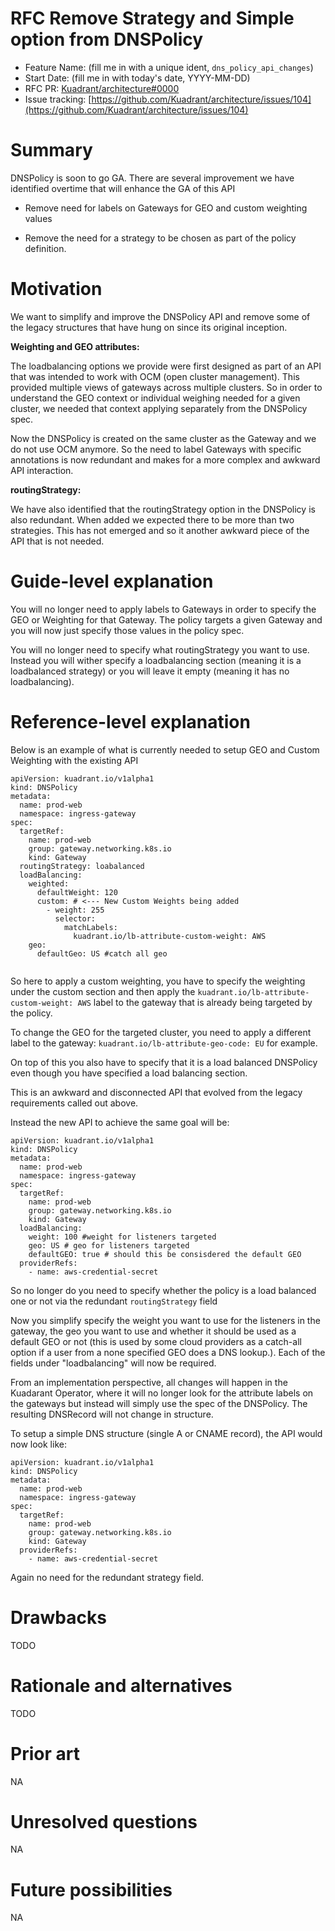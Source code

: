 # RFC Remove Strategy and Simple option from DNSPolicy

- Feature Name: (fill me in with a unique ident, `dns_policy_api_changes`)
- Start Date: (fill me in with today's date, YYYY-MM-DD)
- RFC PR: [Kuadrant/architecture#0000](https://github.com/Kuadrant/architecture/pull/0000)
- Issue tracking: [https://github.com/Kuadrant/architecture/issues/104](https://github.com/Kuadrant/architecture/issues/104)

# Summary
[summary]: #summary

DNSPolicy is soon to go GA. There are several improvement we have identified overtime that will enhance the GA of this API

- Remove need for labels on Gateways for GEO and custom weighting values

- Remove the need for a strategy to be chosen as part of the policy definition.


# Motivation
[motivation]: #motivation

We want to simplify and improve the DNSPolicy API and remove some of the legacy structures that have hung on since its original inception.

**Weighting and GEO attributes:**

The loadbalancing options we provide were first designed as part of an API that was intended to work with OCM (open cluster management). This provided multiple views of gateways across multiple clusters. So in order to understand the GEO context or individual weighing needed for a given cluster, we needed that context applying separately from the DNSPolicy spec.

Now the DNSPolicy is created on the same cluster as the Gateway and we do not use OCM anymore. So the need to label Gateways with specific annotations is now redundant and makes for a more complex and awkward API interaction.

**routingStrategy:**

We have also identified that the routingStrategy option in the DNSPolicy is also redundant. When added we expected there to be more than two strategies. This has not emerged and so it another awkward piece of the API that is not needed.

# Guide-level explanation
[guide-level-explanation]: #guide-level-explanation

You will no longer need to apply labels to Gateways in order to specify the GEO or Weighting for that Gateway. The policy targets a given Gateway and you will now just specify those values in the policy spec.

You will no longer need to specify what routingStrategy you want to use. Instead you will wither specify a loadbalancing section (meaning it is a loadbalanced strategy) or you will leave it empty (meaning it has no loadbalancing).

# Reference-level explanation
[reference-level-explanation]: #reference-level-explanation

Below is an example of what is currently needed to setup GEO and Custom Weighting with the existing API

```
apiVersion: kuadrant.io/v1alpha1
kind: DNSPolicy
metadata:
  name: prod-web
  namespace: ingress-gateway
spec:
  targetRef:
    name: prod-web
    group: gateway.networking.k8s.io
    kind: Gateway
  routingStrategy: loabalanced  
  loadBalancing:
    weighted:
      defaultWeight: 120
      custom: # <--- New Custom Weights being added
        - weight: 255
          selector:
            matchLabels:
              kuadrant.io/lb-attribute-custom-weight: AWS
    geo: 
      defaultGeo: US #catch all geo              


```
So here to apply a custom weighting, you have to specify the weighting under the custom section and then apply the `kuadrant.io/lb-attribute-custom-weight: AWS` label to the gateway that is already being targeted by the policy. 


To change the GEO for the targeted cluster, you need to apply a different label to the gateway: `kuadrant.io/lb-attribute-geo-code: EU` for example. 

On top of this you also have to specify that it is a load balanced DNSPolicy even though you have specified a load balancing section. 

This is an awkward and disconnected API that evolved from the legacy requirements called out above.


Instead the new API to achieve the same goal will be:

```
apiVersion: kuadrant.io/v1alpha1
kind: DNSPolicy
metadata:
  name: prod-web
  namespace: ingress-gateway
spec:
  targetRef:
    name: prod-web
    group: gateway.networking.k8s.io
    kind: Gateway
  loadBalancing:
    weight: 100 #weight for listeners targeted 
    geo: US # geo for listeners targeted 
    defaultGEO: true # should this be consisdered the default GEO
  providerRefs:
    - name: aws-credential-secret    
```

So no longer do you need to specify whether the policy is a load balanced one or not via the redundant `routingStrategy` field


Now you simplify specify the weight you want to use for the listeners in the gateway, the geo you want to use and whether it should be used as a default GEO or not (this is used by some cloud providers as a catch-all option if a user from a none specified GEO does a DNS lookup.). Each of the fields under "loadbalancing" will now be required.

From an implementation perspective, all changes will happen in the Kuadarant Operator, where it will no longer look for the attribute labels on the gateways but instead will simply use the spec of the DNSPolicy. The resulting DNSRecord will not change in structure. 

To setup a simple DNS structure (single A or CNAME record), the API would now look like:

```
apiVersion: kuadrant.io/v1alpha1
kind: DNSPolicy
metadata:
  name: prod-web
  namespace: ingress-gateway
spec:
  targetRef:
    name: prod-web
    group: gateway.networking.k8s.io
    kind: Gateway
  providerRefs:
    - name: aws-credential-secret    
```

Again no need for the redundant strategy field. 

# Drawbacks
[drawbacks]: #drawbacks

TODO

# Rationale and alternatives
[rationale-and-alternatives]: #rationale-and-alternatives

TODO

# Prior art
[prior-art]: #prior-art

NA

# Unresolved questions
[unresolved-questions]: #unresolved-questions

NA

# Future possibilities
[future-possibilities]: #future-possibilities

NA